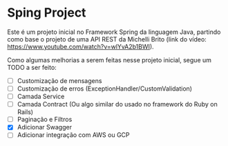 # Sping Project

Este é um projeto inicial no Framework Spring da linguagem Java, partindo como base o projeto de uma API REST da Michelli Brito (link do vídeo: https://www.youtube.com/watch?v=wlYvA2b1BWI).

Como algumas melhorias a serem feitas nesse projeto inicial, segue um TODO a ser feito:

- [ ] Customização de mensagens
- [ ] Customização de erros (ExceptionHandler/CustomValidation)
- [ ] Camada Service
- [ ] Camada Contract (Ou algo similar do usado no framework do Ruby on Rails)
- [ ] Paginação e Filtros
- [x] Adicionar Swagger
- [ ] Adicionar integração com AWS ou GCP
